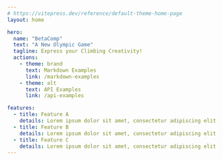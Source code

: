 ```yaml
---
# https://vitepress.dev/reference/default-theme-home-page
layout: home

hero:
  name: "BetaComp"
  text: "A New Olympic Game"
  tagline: Express your Climbing Creativity!  
  actions:
    - theme: brand
      text: Markdown Examples
      link: /markdown-examples
    - theme: alt
      text: API Examples
      link: /api-examples

features:
  - title: Feature A
    details: Lorem ipsum dolor sit amet, consectetur adipiscing elit
  - title: Feature B
    details: Lorem ipsum dolor sit amet, consectetur adipiscing elit
  - title: Feature C
    details: Lorem ipsum dolor sit amet, consectetur adipiscing elit
---
```



